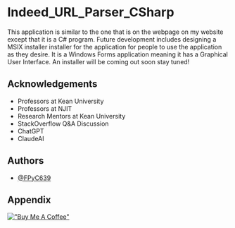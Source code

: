 
# Indeed_URL_Parser_CSharp

This application is similar to the one that is on the webpage on my website except that it is a C# program. Future development includes designing a MSIX installer installer for the application for people to use the application as they desire. It is a Windows Forms application meaning it has a Graphical User Interface. An installer will be coming out soon stay tuned!

## Acknowledgements

 - Professors at Kean University
 - Professors at NJIT
 - Research Mentors at Kean University
 - StackOverflow Q&A Discussion
 - ChatGPT
 - ClaudeAI


## Authors

- [@FPyC639](https://github.com/FPyC639)


## Appendix

[!["Buy Me A Coffee"](https://www.buymeacoffee.com/assets/img/custom_images/orange_img.png)](https://www.buymeacoffee.com/joseserra8x)
